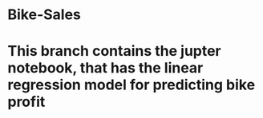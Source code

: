 # Bike-Sales
# This branch contains the jupter notebook, that has the linear regression model for predicting bike profit
